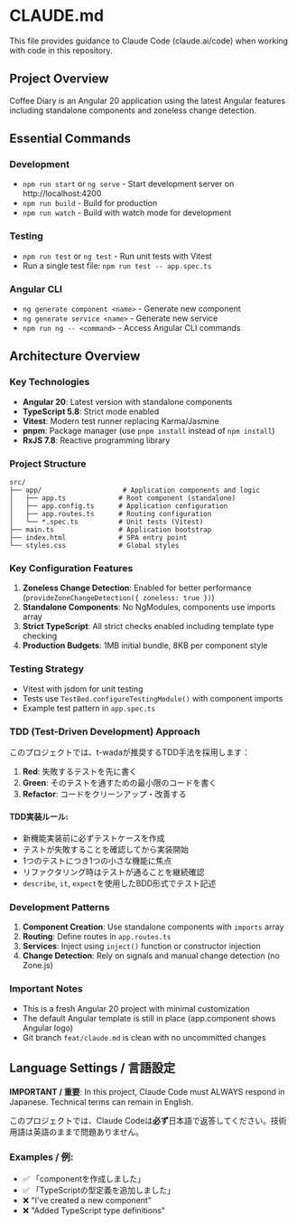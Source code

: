 # CLAUDE.md

This file provides guidance to Claude Code (claude.ai/code) when working with code in this repository.

## Project Overview

Coffee Diary is an Angular 20 application using the latest Angular features including standalone components and zoneless change detection.

## Essential Commands

### Development
- `npm run start` or `ng serve` - Start development server on http://localhost:4200
- `npm run build` - Build for production
- `npm run watch` - Build with watch mode for development

### Testing
- `npm run test` or `ng test` - Run unit tests with Vitest
- Run a single test file: `npm run test -- app.spec.ts`

### Angular CLI
- `ng generate component <name>` - Generate new component
- `ng generate service <name>` - Generate new service
- `npm run ng -- <command>` - Access Angular CLI commands

## Architecture Overview

### Key Technologies
- **Angular 20**: Latest version with standalone components
- **TypeScript 5.8**: Strict mode enabled
- **Vitest**: Modern test runner replacing Karma/Jasmine
- **pnpm**: Package manager (use `pnpm install` instead of `npm install`)
- **RxJS 7.8**: Reactive programming library

### Project Structure
```
src/
├── app/                    # Application components and logic
│   ├── app.ts             # Root component (standalone)
│   ├── app.config.ts      # Application configuration
│   ├── app.routes.ts      # Routing configuration
│   └── *.spec.ts          # Unit tests (Vitest)
├── main.ts                # Application bootstrap
├── index.html             # SPA entry point
└── styles.css             # Global styles
```

### Key Configuration Features
1. **Zoneless Change Detection**: Enabled for better performance (`provideZoneChangeDetection({ zoneless: true })`)
2. **Standalone Components**: No NgModules, components use imports array
3. **Strict TypeScript**: All strict checks enabled including template type checking
4. **Production Budgets**: 1MB initial bundle, 8KB per component style

### Testing Strategy
- Vitest with jsdom for unit testing
- Tests use `TestBed.configureTestingModule()` with component imports
- Example test pattern in `app.spec.ts`

### TDD (Test-Driven Development) Approach
このプロジェクトでは、t-wadaが推奨するTDD手法を採用します：

1. **Red**: 失敗するテストを先に書く
2. **Green**: そのテストを通すための最小限のコードを書く
3. **Refactor**: コードをクリーンアップ・改善する

#### TDD実装ルール:
- 新機能実装前に必ずテストケースを作成
- テストが失敗することを確認してから実装開始
- 1つのテストにつき1つの小さな機能に焦点
- リファクタリング時はテストが通ることを継続確認
- `describe`, `it`, `expect`を使用したBDD形式でテスト記述

### Development Patterns
1. **Component Creation**: Use standalone components with `imports` array
2. **Routing**: Define routes in `app.routes.ts`
3. **Services**: Inject using `inject()` function or constructor injection
4. **Change Detection**: Rely on signals and manual change detection (no Zone.js)

### Important Notes
- This is a fresh Angular 20 project with minimal customization
- The default Angular template is still in place (app.component shows Angular logo)
- Git branch `feat/claude.md` is clean with no uncommitted changes

## Language Settings / 言語設定

**IMPORTANT / 重要**: In this project, Claude Code must ALWAYS respond in Japanese. Technical terms can remain in English.

このプロジェクトでは、Claude Codeは**必ず**日本語で返答してください。技術用語は英語のままで問題ありません。

### Examples / 例:

- ✅ 「componentを作成しました」
- ✅ 「TypeScriptの型定義を追加しました」
- ❌ "I've created a new component"
- ❌ "Added TypeScript type definitions"
